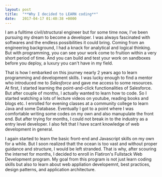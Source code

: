 ```yaml
---
layout: post
title:  "**Why I decided to LEARN coding**"
date:   2017-04-17 01:40:38 +0000
---
```


I am a fulltime civil/structural engineer but for some time now, I've been pursuing my dream to become a developer. I was always fascinated with softwares and the endless possibilities it could bring. Coming from an engineering background, I had a knack for analytical and logical thinking. But with programming, you can see your work come to fruition within a very short period of time. And you can build and test your work on sandboxes before you deploy, a luxury you can't have in my field.

That is how I embarked on this journey nearly 2 years ago to learn programming and development skills. I was lucky enough to find a mentor who introduced me to *Salesforce* and gave me access to some resources. At first, I started learning the point-and-click functionalities of Salesforce. But after couple of months, I actually wanted to learn how to code. So I started watching a lots of lecture videos on youtube, reading books and blogs etc. I enrolled for evening classes at a community college to learn Java and some Database. Eventually I got to a point where I was comfortable writing some codes on my own and also manupulate the front end. But after trying for months, I could not break in to the industry as a entry level developer.
I also felt that I have scant knowledge of web development in general.

I again started to learn the basic front-end and Javascript skills on my own for a while. But I soon realized thatt the ocean is too vast and without proper guidance and structure, I would be left stranded. That is why, after scouring the internet for months, I decided to enroll in Flatiron's Fullstack Web Development program. My goal from this program is not just learn coding skills but also to learn about web appliation developemnt, best practices, design patterns, and application architecture.


